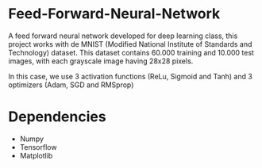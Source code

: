 # Feed-Forward-Neural-Network

A feed forward neural network developed for deep learning class, this project works with de MNIST (Modified National Institute of Standards and Technology) dataset. This dataset contains 60.000 training and 10.000 test images, with each grayscale image having 28x28 pixels.

In this case, we use 3 activation functions (ReLu, Sigmoid and Tanh) and 3 optimizers (Adam, SGD and RMSprop)

# Dependencies

- Numpy
- Tensorflow
- Matplotlib
